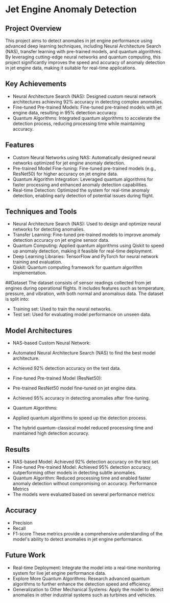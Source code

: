 # Jet Engine Anomaly Detection

## Project Overview

This project aims to detect anomalies in jet engine performance using advanced deep learning techniques, including Neural Architecture Search (NAS), transfer learning with pre-trained models, and quantum algorithms. By leveraging cutting-edge neural networks and quantum computing, this project significantly improves the speed and accuracy of anomaly detection in jet engine data, making it suitable for real-time applications.

## Key Achievements

- Neural Architecture Search (NAS): Designed custom neural network architectures achieving 92% accuracy in detecting complex anomalies.
- Fine-tuned Pre-trained Models: Fine-tuned pre-trained models with jet engine data, resulting in 95% detection accuracy.
- Quantum Algorithms: Integrated quantum algorithms to accelerate the detection process, reducing processing time while maintaining accuracy.


## Features

- Custom Neural Networks using NAS: Automatically designed neural networks optimized for jet engine anomaly detection.
- Pre-trained Model Fine-tuning: Fine-tuned pre-trained models (e.g., ResNet50) for higher accuracy on jet engine data.
- Quantum Algorithm Integration: Leveraged quantum algorithms for faster processing and enhanced anomaly detection capabilities.
- Real-time Detection: Optimized the system for real-time anomaly detection, enabling early detection of potential issues during flight.


## Techniques and Tools

- Neural Architecture Search (NAS): Used to design and optimize neural networks for detecting anomalies.
- Transfer Learning: Fine-tuned pre-trained models to improve anomaly detection accuracy on jet engine sensor data.
- Quantum Computing: Applied quantum algorithms using Qiskit to speed up anomaly detection, making it feasible for real-time deployment.
- Deep Learning Libraries: TensorFlow and PyTorch for neural network training and evaluation.
- Qiskit: Quantum computing framework for quantum algorithm implementation.


##Dataset
The dataset consists of sensor readings collected from jet engines during operational flights. It includes features such as temperature, pressure, and vibration, with both normal and anomalous data. The dataset is split into:

- Training set: Used to train the neural networks.
- Test set: Used for evaluating model performance on unseen data.

## Model Architectures
- NAS-based Custom Neural Network:
 - Automated Neural Architecture Search (NAS) to find the best model architecture.
 - Achieved 92% detection accuracy on the test data.

- Fine-tuned Pre-trained Model (ResNet50):
 - Pre-trained ResNet50 model fine-tuned on jet engine data.
 - Achieved 95% accuracy in detecting anomalies after fine-tuning.

- Quantum Algorithms:
 - Applied quantum algorithms to speed up the detection process.
 - The hybrid quantum-classical model reduced processing time and maintained high detection accuracy.

## Results
- NAS-based Model: Achieved 92% detection accuracy on the test set.
- Fine-tuned Pre-trained Model: Achieved 95% detection accuracy, outperforming other models in detecting subtle anomalies.
- Quantum Algorithm: Reduced processing time and enabled faster anomaly detection without compromising on accuracy.
Performance Metrics
- The models were evaluated based on several performance metrics:

## Accuracy
- Precision
- Recall
- F1-score
These metrics provide a comprehensive understanding of the model's ability to detect anomalies in jet engine performance.

## Future Work

- Real-time Deployment: Integrate the model into a real-time monitoring system for live jet engine performance data.
- Explore More Quantum Algorithms: Research advanced quantum algorithms to further enhance the detection speed and efficiency.
- Generalization to Other Mechanical Systems: Apply the model to detect anomalies in other industrial systems such as turbines and vehicles.
